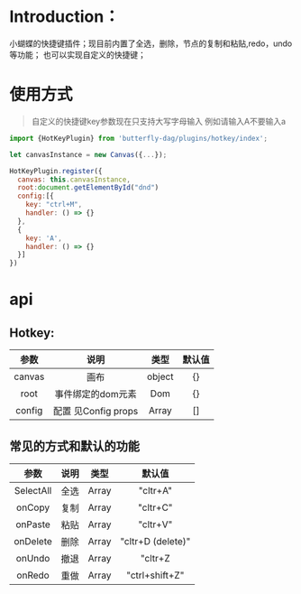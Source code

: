 # Introduction：
小蝴蝶的快捷键插件；现目前内置了全选，删除，节点的复制和粘贴,redo，undo等功能；
也可以实现自定义的快捷键；

# 使用方式

> 自定义的快捷键key参数现在只支持大写字母输入 例如请输入A不要输入a

```js
import {HotKeyPlugin} from 'butterfly-dag/plugins/hotkey/index';

let canvasInstance = new Canvas({...});

HotKeyPlugin.register({
  canvas: this.canvasInstance,
  root:document.getElementById("dnd")
  config:[{
    key: "ctrl+M",
    handler: () => {}
  },
  {
    key: 'A',
    handler: () => {}
  }]
})

```

# api
## Hotkey:

|  参数  |     说明    |                                     类型                                    | 默认值 |
|:------:|:-----------:|:---------------------------------------------------------------------------:|:-----:|
| canvas | 画布 |            object          |   {}   |
| root | 事件绑定的dom元素 |        Dom      |   {}   |
| config | 配置 见Config props |        Array      |   []   |


## 常见的方式和默认的功能
|  参数  |     说明    |                                     类型                                    | 默认值 |
|:------:|:-----------:|:---------------------------------------------------------------------------:|:-----:|
| SelectAll |  全选 | Array<key> |   "cltr+A"   |
| onCopy |  复制 | Array<key> |   "cltr+C"   |
| onPaste |  粘贴 | Array<key> |   "cltr+V"   |
| onDelete |  删除 | Array<key> |   "cltr+D (delete)"  |
| onUndo |  撤退 | Array<key> |   "cltr+Z  |
| onRedo |  重做 | Array<key> |   "ctrl+shift+Z"  |
